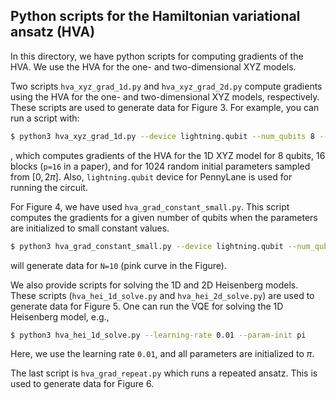 ## Python scripts for the Hamiltonian variational ansatz (HVA)

In this directory, we have python scripts for computing gradients of the HVA. We use the HVA for the one- and two-dimensional XYZ models.

Two scripts `hva_xyz_grad_1d.py` and `hva_xyz_grad_2d.py` compute gradients using the HVA for the one- and two-dimensional XYZ models, respectively. These scripts are used to generate data for Figure 3. For example, you can run a script with:

```bash
$ python3 hva_xyz_grad_1d.py --device lightning.qubit --num_qubits 8 --num_blocks 16 --random --num_iter 1024
```

, which computes gradients of the HVA for the 1D XYZ model for 8 qubits, 16 blocks (`p=16` in a paper), and for 1024 random initial parameters sampled from $[0, 2\pi]$. Also, `lightning.qubit` device for PennyLane is used for running the circuit.

For Figure 4, we have used `hva_grad_constant_small.py`. This script computes the gradients for a given number of qubits when the parameters are initialized to small constant values.

```bash
$ python3 hva_grad_constant_small.py --device lightning.qubit --num_qubits 10
```

will generate data for `N=10` (pink curve in the Figure).

We also provide scripts for solving the 1D and 2D Heisenberg models. These scripts (`hva_hei_1d_solve.py` and `hva_hei_2d_solve.py`) are used to generate data for Figure 5. One can run the VQE for solving the 1D Heisenberg model, e.g., 

```bash
$ python3 hva_hei_1d_solve.py --learning-rate 0.01 --param-init pi
```

Here, we use the learning rate `0.01`, and all parameters are initialized to $\pi$.


The last script is `hva_grad_repeat.py` which runs a repeated ansatz. This is used to generate data for Figure 6.

